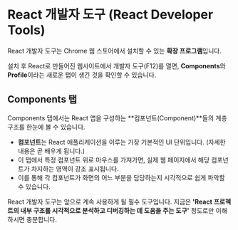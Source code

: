 # React 개발자 도구 (React Developer Tools)

React 개발자 도구는 Chrome 웹 스토어에서 설치할 수 있는 **확장 프로그램**입니다.

설치 후 React로 만들어진 웹사이트에서 개발자 도구(F12)를 열면, **Components**와 **Profile**이라는 새로운 탭이 생긴 것을 확인할 수 있습니다.

## Components 탭

Components 탭에서는 React 앱을 구성하는 **컴포넌트(Component)**들의 계층 구조를 한눈에 볼 수 있습니다.

- **컴포넌트**는 React 애플리케이션을 이루는 가장 기본적인 UI 단위입니다. (자세한 내용은 곧 배우게 됩니다.)
- 이 탭에서 특정 컴포넌트 위로 마우스를 가져가면, 실제 웹 페이지에서 해당 컴포넌트가 차지하는 영역이 강조 표시됩니다.
- 이를 통해 각 컴포넌트가 화면의 어느 부분을 담당하는지 시각적으로 쉽게 파악할 수 있습니다.

React 개발자 도구는 앞으로 계속 사용하게 될 필수 도구입니다. 지금은 **'React 프로젝트의 내부 구조를 시각적으로 분석하고 디버깅하는 데 도움을 주는 도구'** 정도로만 이해하시면 충분합니다.
